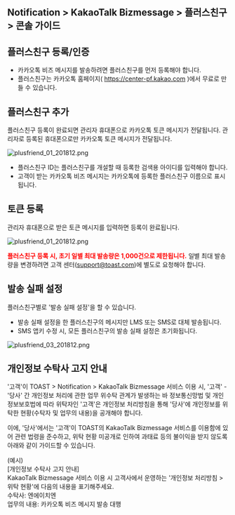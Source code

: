 ## Notification > KakaoTalk Bizmessage > 플러스친구 > 콘솔 가이드

## 플러스친구 등록/인증
* 카카오톡 비즈 메시지를 발송하려면 플러스친구를 먼저 등록해야 합니다.
* 플러스친구는 카카오톡 홈페이지( https://center-pf.kakao.com )에서 무료로 만들 수 있습니다.
<!-- * 비즈니스 인증을 받은 플러스친구만 TOAST KakaoTalk Bizmessage 서비스에 추가할 수 있습니다.([[플러스친구 비즈니스 인증](https://static.toastoven.net/prod_alimtalk/plusfriend_business_certify_guide_20190311.pdf)] 참고) -->

## 플러스친구 추가

플러스친구 등록이 완료되면 관리자 휴대폰으로 카카오톡 토큰 메시지가 전달됩니다.
관리자로 등록된 휴대폰으로만 카카오톡 토큰 메시지가 전달됩니다.

<!-- ![plusfriend_01_201812.png](https://static.toastoven.net/prod_alimtalk/plusfriend_01_201904.png) -->
![plusfriend_01_201812.png](https://static.toastoven.net/prod_alimtalk/plusfriend_02_201812.png)

* 플러스친구 ID는 플러스친구를 개설할 때 등록한 검색용 아이디를 입력해야 합니다.
* 고객이 받는 카카오톡 비즈 메시지는 카카오톡에 등록한 플러스친구 이름으로 표시됩니다.

## 토큰 등록

관리자 휴대폰으로 받은 토큰 메시지를 입력하면 등록이 완료됩니다.

<!-- ![plusfriend_02_201812.png](https://static.toastoven.net/prod_alimtalk/plusfriend_02_201904.png) -->
![plusfriend_01_201812.png](https://static.toastoven.net/prod_alimtalk/plusfriend_02_201812.png)

<b><span style="color:red">플러스친구 등록 시, 초기 일별 최대 발송량은 1,000건으로 제한됩니다.</span></b>
일별 최대 발송량을 변경하려면 고객 센터(support@toast.com)에 별도로 요청해야 합니다.

## 발송 실패 설정

플러스친구별로 '발송 실패 설정'을 할 수 있습니다.

* 발송 실패 설정을 한 플러스친구의 메시지만 LMS 또는 SMS로 대체 발송됩니다.
* SMS 앱키 수정 시, 모든 플러스친구의 발송 실패 설정은 초기화됩니다.

![plusfriend_03_201812.png](https://static.toastoven.net/prod_alimtalk/plusfriend_03_201812.png)

## 개인정보 수탁사 고지 안내
'고객'이 TOAST > Notification > KakaoTalk Bizmessage 서비스 이용 시, '고객' - '당사' 간 개인정보 처리에 관한 업무 위수탁 관계가 발생하는 바 정보통신망법 및 개인정보보호법에 따라 위탁자인 '고객'은 개인정보 처리방침을 통해 '당사'에 개인정보를 위탁한 현황(수탁자 및 업무의 내용)을 공개해야 합니다.

이에, '당사'에서는 '고객'이 TOAST의 KakaoTalk Bizmessage 서비스를 이용함에 있어 관련 법령을 준수하고, 위탁 현황 미공개로 인하여 과태료 등의 불이익을 받지 않도록 아래와 같이 가이드할 수 있습니다.

(예시)<br>
[개인정보 수탁사 고지 안내]<br>
KakaoTalk Bizmessage 서비스 이용 시 고객사에서 운영하는 '개인정보 처리방침 > 위탁 현황'에 다음의 내용을 표기해주세요.<br>
수탁사: 엔에이치엔<br>
업무의 내용: 카카오톡 비즈 메시지 발송 대행<br>

